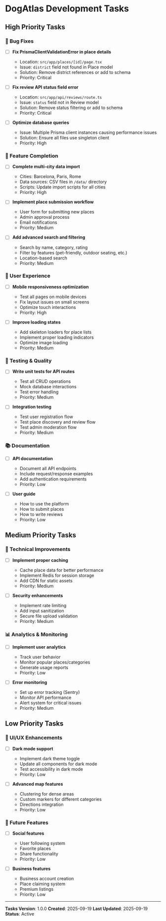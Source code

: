 # DogAtlas Development Tasks

## High Priority Tasks

### 🐛 Bug Fixes
- [ ] **Fix PrismaClientValidationError in place details**
  - Location: `src/app/places/[id]/page.tsx`
  - Issue: `district` field not found in Place model
  - Solution: Remove district references or add to schema
  - Priority: Critical

- [ ] **Fix review API status field error**
  - Location: `src/app/api/reviews/route.ts`
  - Issue: `status` field not in Review model
  - Solution: Remove status filtering or add to schema
  - Priority: Critical

- [ ] **Optimize database queries**
  - Issue: Multiple Prisma client instances causing performance issues
  - Solution: Ensure all files use singleton client
  - Priority: High

### 🚀 Feature Completion
- [ ] **Complete multi-city data import**
  - Cities: Barcelona, Paris, Rome
  - Data sources: CSV files in `/data/` directory
  - Scripts: Update import scripts for all cities
  - Priority: High

- [ ] **Implement place submission workflow**
  - User form for submitting new places
  - Admin approval process
  - Email notifications
  - Priority: Medium

- [ ] **Add advanced search and filtering**
  - Search by name, category, rating
  - Filter by features (pet-friendly, outdoor seating, etc.)
  - Location-based search
  - Priority: Medium

### 📱 User Experience
- [ ] **Mobile responsiveness optimization**
  - Test all pages on mobile devices
  - Fix layout issues on small screens
  - Optimize touch interactions
  - Priority: High

- [ ] **Improve loading states**
  - Add skeleton loaders for place lists
  - Implement proper loading indicators
  - Optimize image loading
  - Priority: Medium

### 🧪 Testing & Quality
- [ ] **Write unit tests for API routes**
  - Test all CRUD operations
  - Mock database interactions
  - Test error handling
  - Priority: Medium

- [ ] **Integration testing**
  - Test user registration flow
  - Test place discovery and review flow
  - Test admin moderation flow
  - Priority: Medium

### 📚 Documentation
- [ ] **API documentation**
  - Document all API endpoints
  - Include request/response examples
  - Add authentication requirements
  - Priority: Low

- [ ] **User guide**
  - How to use the platform
  - How to submit places
  - How to write reviews
  - Priority: Low

## Medium Priority Tasks

### 🔧 Technical Improvements
- [ ] **Implement proper caching**
  - Cache place data for better performance
  - Implement Redis for session storage
  - Add CDN for static assets
  - Priority: Medium

- [ ] **Security enhancements**
  - Implement rate limiting
  - Add input sanitization
  - Secure file upload validation
  - Priority: Medium

### 📊 Analytics & Monitoring
- [ ] **Implement user analytics**
  - Track user behavior
  - Monitor popular places/categories
  - Generate usage reports
  - Priority: Low

- [ ] **Error monitoring**
  - Set up error tracking (Sentry)
  - Monitor API performance
  - Alert system for critical issues
  - Priority: Medium

## Low Priority Tasks

### 🎨 UI/UX Enhancements
- [ ] **Dark mode support**
  - Implement dark theme toggle
  - Update all components for dark mode
  - Test accessibility in dark mode
  - Priority: Low

- [ ] **Advanced map features**
  - Clustering for dense areas
  - Custom markers for different categories
  - Directions integration
  - Priority: Low

### 🔄 Future Features
- [ ] **Social features**
  - User following system
  - Favorite places
  - Share functionality
  - Priority: Low

- [ ] **Business features**
  - Business account creation
  - Place claiming system
  - Premium listings
  - Priority: Low

---

**Tasks Version**: 1.0.0
**Created**: 2025-09-19
**Last Updated**: 2025-09-19
**Status**: Active